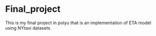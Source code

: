 # Final_project
This is my final project in polyu that is an implementation of ETA model using NYtaxi datasets.
